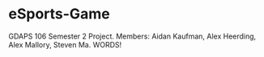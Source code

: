 # eSports-Game
GDAPS 106 Semester 2 Project. Members: Aidan Kaufman, Alex Heerding, Alex Mallory, Steven Ma. WORDS!
